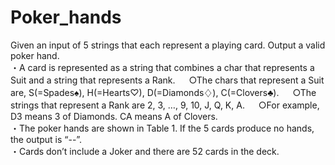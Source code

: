 # Poker_hands
Given an input of 5 strings that each represent a playing card. 
Output a valid poker hand.  
・A card is represented as a string that combines a char that represents a Suit and a string that represents a Rank.  　
○The chars that represent a Suit are, S(=Spades♠), H(=Hearts♡), D(=Diamonds♢), C(=Clovers♣).  　
○The strings that represent a Rank are 2, 3, …, 9, 10, J, Q, K, A. 　
○For example, D3 means 3 of Diamonds. CA means A of Clovers.  
・The poker hands are shown in Table 1. If the 5 cards produce no hands, the output is “--”.  
・Cards don’t include a Joker and there are 52 cards in the deck.
